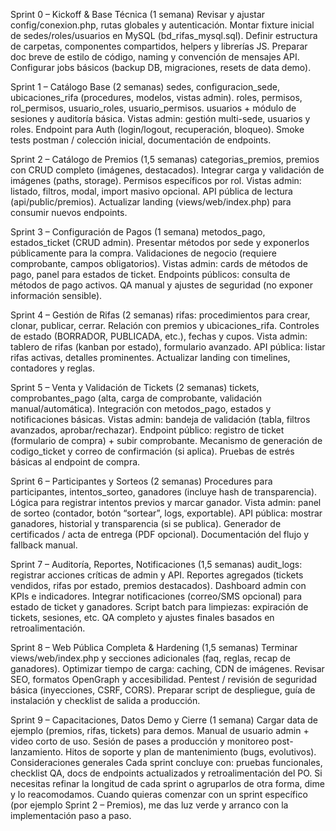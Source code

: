 Sprint 0 – Kickoff & Base Técnica (1 semana)
Revisar y ajustar config/conexion.php, rutas globales y autenticación.
Montar fixture inicial de sedes/roles/usuarios en MySQL (bd_rifas_mysql.sql).
Definir estructura de carpetas, componentes compartidos, helpers y librerías JS.
Preparar doc breve de estilo de código, naming y convención de mensajes API.
Configurar jobs básicos (backup DB, migraciones, resets de data demo).

Sprint 1 – Catálogo Base (2 semanas)
sedes, configuracion_sede, ubicaciones_rifa (procedures, modelos, vistas admin).
roles, permisos, rol_permisos, usuario_roles, usuario_permisos.
usuarios + módulo de sesiones y auditoría básica.
Vistas admin: gestión multi-sede, usuarios y roles.
Endpoint para Auth (login/logout, recuperación, bloqueo).
Smoke tests postman / colección inicial, documentación de endpoints.

Sprint 2 – Catálogo de Premios (1,5 semanas)
categorias_premios, premios con CRUD completo (imágenes, destacados).
Integrar carga y validación de imágenes (paths, storage).
Permisos específicos por rol.
Vistas admin: listado, filtros, modal, import masivo opcional.
API pública de lectura (api/public/premios).
Actualizar landing (views/web/index.php) para consumir nuevos endpoints.

Sprint 3 – Configuración de Pagos (1 semana)
metodos_pago, estados_ticket (CRUD admin).
Presentar métodos por sede y exponerlos públicamente para la compra.
Validaciones de negocio (requiere comprobante, campos obligatorios).
Vistas admin: cards de métodos de pago, panel para estados de ticket.
Endpoints públicos: consulta de métodos de pago activos.
QA manual y ajustes de seguridad (no exponer información sensible).

Sprint 4 – Gestión de Rifas (2 semanas)
rifas: procedimientos para crear, clonar, publicar, cerrar.
Relación con premios y ubicaciones_rifa.
Controles de estado (BORRADOR, PUBLICADA, etc.), fechas y cupos.
Vista admin: tablero de rifas (kanban por estado), formulario avanzado.
API pública: listar rifas activas, detalles prominentes.
Actualizar landing con timelines, contadores y reglas.

Sprint 5 – Venta y Validación de Tickets (2 semanas)
tickets, comprobantes_pago (alta, carga de comprobante, validación manual/automática).
Integración con metodos_pago, estados y notificaciones básicas.
Vistas admin: bandeja de validación (tabla, filtros avanzados, aprobar/rechazar).
Endpoint público: registro de ticket (formulario de compra) + subir comprobante.
Mecanismo de generación de codigo_ticket y correo de confirmación (si aplica).
Pruebas de estrés básicas al endpoint de compra.

Sprint 6 – Participantes y Sorteos (2 semanas)
Procedures para participantes, intentos_sorteo, ganadores (incluye hash de transparencia).
Lógica para registrar intentos previos y marcar ganador.
Vista admin: panel de sorteo (contador, botón “sortear”, logs, exportable).
API pública: mostrar ganadores, historial y transparencia (si se publica).
Generador de certificados / acta de entrega (PDF opcional).
Documentación del flujo y fallback manual.

Sprint 7 – Auditoría, Reportes, Notificaciones (1,5 semanas)
audit_logs: registrar acciones críticas de admin y API.
Reportes agregados (tickets vendidos, rifas por estado, premios destacados).
Dashboard admin con KPIs e indicadores.
Integrar notificaciones (correo/SMS opcional) para estado de ticket y ganadores.
Script batch para limpiezas: expiración de tickets, sesiones, etc.
QA completo y ajustes finales basados en retroalimentación.

Sprint 8 – Web Pública Completa & Hardening (1,5 semanas)
Terminar views/web/index.php y secciones adicionales (faq, reglas, recap de ganadores).
Optimizar tiempo de carga: caching, CDN de imágenes.
Revisar SEO, formatos OpenGraph y accesibilidad.
Pentest / revisión de seguridad básica (inyecciones, CSRF, CORS).
Preparar script de despliegue, guía de instalación y checklist de salida a producción.

Sprint 9 – Capacitaciones, Datos Demo y Cierre (1 semana)
Cargar data de ejemplo (premios, rifas, tickets) para demos.
Manual de usuario admin + video corto de uso.
Sesión de pases a producción y monitoreo post-lanzamiento.
Hitos de soporte y plan de mantenimiento (bugs, evolutivos).
Consideraciones generales
Cada sprint concluye con: pruebas funcionales, checklist QA, docs de endpoints actualizados y retroalimentación del PO.
Si necesitas refinar la longitud de cada sprint o agruparlos de otra forma, dime y lo reacomodamos.
Cuando quieras comenzar con un sprint específico (por ejemplo Sprint 2 – Premios), me das luz verde y arranco con la implementación paso a paso.